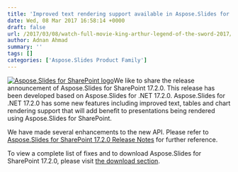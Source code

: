 ```yaml
---
title: 'Improved text rendering support available in Aspose.Slides for SharePoint 17.2.0'
date: Wed, 08 Mar 2017 16:58:14 +0000
draft: false
url: /2017/03/08/watch-full-movie-king-arthur-legend-of-the-sword-2017/
author: Adnan Ahmad
summary: ''
tags: []
categories: ['Aspose.Slides Product Family']
---
```


[![Aspose.Slides for SharePoint logo][1]](https://blog.aspose.com/wp-content/uploads/sites/2/2013/07/aspose-Slides-for-SharePoint_100.png)We like to share the release announcement of Aspose.Slides for SharePoint 17.2.0. This release has been developed based on Aspose.Slides for .NET 17.2.0. Aspose.Slides for .NET 17.2.0 has some new features including improved text, tables and chart rendering support that will add benefit to presentations being rendered using Aspose.Slides for SharePoint.

We have made several enhancements to the new API. Please refer to [Aspose.Slides for SharePoint 17.2.0 Release Notes][2] for further reference.

To view a complete list of fixes and to download Aspose.Slides for SharePoint 17.2.0, please visit [the download section][3].




[1]: https://blog.aspose.com/wp-content/uploads/sites/2/2013/07/aspose-Slides-for-SharePoint_100.png "Aspose.Slides for SharePoint logo"
[2]: https://docs.aspose.com/display/slidessharepoint/Aspose.Slides+for+Sharepoint+17.2.0+Release+Notes
[3]: https://downloads.aspose.com/slides/sharepoint




